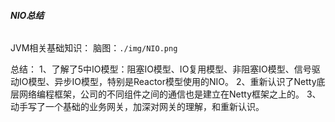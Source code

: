 ###### **NIO总结**
JVM相关基础知识：
脑图：`./img/NIO.png`

总结：
1、了解了5中IO模型：阻塞IO模型、IO复用模型、非阻塞IO模型、信号驱动IO模型、异步IO模型，特别是Reactor模型使用的NIO。
2、重新认识了Netty底层网络编程框架，公司的不同组件之间的通信也是建立在Netty框架之上的。
3、动手写了一个基础的业务网关，加深对网关的理解，和重新认识。